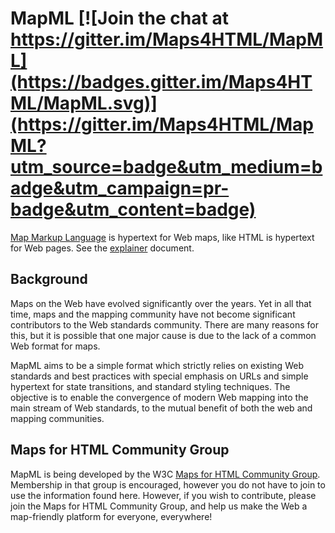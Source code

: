 # MapML [![Join the chat at https://gitter.im/Maps4HTML/MapML](https://badges.gitter.im/Maps4HTML/MapML.svg)](https://gitter.im/Maps4HTML/MapML?utm_source=badge&utm_medium=badge&utm_campaign=pr-badge&utm_content=badge)

[Map Markup Language](https://maps4html.org/MapML/spec/) is hypertext for Web maps, like HTML is hypertext for Web pages. See the [explainer](https://github.com/Maps4HTML/MapML-Proposal) document.

## Background

Maps on the Web have evolved significantly over the years.  Yet in all that time, maps and the mapping community have not become significant contributors to the Web standards community.  There are many reasons for this, but it is possible that one major cause is due to the lack of a common Web format for maps.

MapML aims to be a simple format which strictly relies on existing Web standards and best practices with special emphasis on URLs and simple hypertext for state transitions, and standard styling techniques.  The objective is to enable the convergence of modern Web mapping into the main stream of Web standards, to the mutual benefit of both the web and mapping communities.

## Maps for HTML Community Group

MapML is being developed by the W3C [Maps for HTML Community Group](https://www.w3.org/community/maps4html/).  Membership in that group is encouraged, however you do not have to join to use the information found here.  However, if you wish to contribute, please join the Maps for HTML Community Group, and help us make the Web a map-friendly platform for everyone, everywhere!
